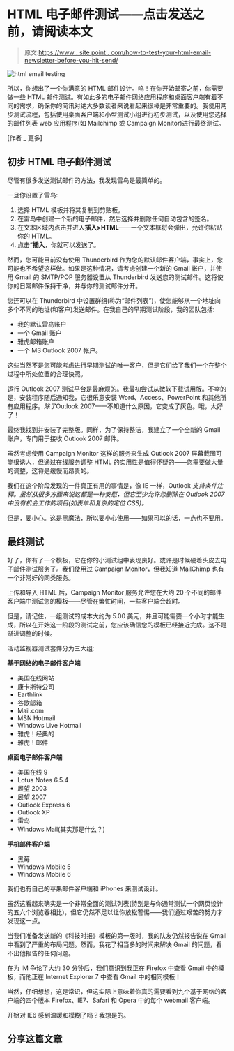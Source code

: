 # HTML 电子邮件测试——点击发送之前，请阅读本文

> 原文:[https://www . site point . com/how-to-test-your-html-email-newsletter-before-you-hit-send/](https://www.sitepoint.com/how-to-test-your-html-email-newsletter-before-you-hit-send/)

![html email testing](../Images/2fd1f59b391ad96d1a30e0176a6be38f.png "mailbox")

所以，你想出了一个你满意的 HTML 邮件设计。呜！在你开始邮寄之前，你需要做一些 HTML 邮件测试。有如此多的电子邮件网络应用程序和桌面客户端有着不同的需求，确保你的简讯对绝大多数读者来说看起来很棒是非常重要的。我使用两步测试流程，包括使用桌面客户端和小型测试小组进行初步测试，以及使用您选择的邮件列表 web 应用程序(如 Mailchimp 或 Campaign Monitor)进行最终测试。

[作者 _ 更多]

## 初步 HTML 电子邮件测试

尽管有很多发送测试邮件的方法，我发现雷鸟是最简单的。

一旦你设置了雷鸟:

1.  选择 HTML 模板并将其复制到剪贴板。
2.  在雷鸟中创建一个新的电子邮件，然后选择并删除任何自动包含的签名。
3.  在文本区域内点击并进入**插入>HTML**——一个文本框将会弹出，允许你粘贴你的 HTML。
4.  点击“**插入**，你就可以发送了。

然而，您可能目前没有使用 Thunderbird 作为您的默认邮件客户端，事实上，您可能也不希望这样做。如果是这种情况，请考虑创建一个新的 Gmail 帐户，并使用 Gmail 的 SMTP/POP 服务器设置从 Thunderbird 发送您的测试邮件。这将使你的日常邮件保持干净，并与你的测试邮件分开。

您还可以在 Thunderbird 中设置群组(称为“邮件列表”)，使您能够从一个地址向多个不同的地址(和客户)发送邮件。在我自己的早期测试阶段，我的团队包括:

*   我的默认雷鸟账户
*   一个 Gmail 账户
*   雅虎邮箱账户
*   一个 MS Outlook 2007 帐户。

这些当然不是您可能考虑进行早期测试的唯一客户，但是它们给了我们一个在整个过程中所处位置的合理快照。

运行 Outlook 2007 测试平台是最麻烦的。我最初尝试从微软下载试用版。不幸的是，安装程序随后通知我，它很乐意安装 Word、Access、PowerPoint 和其他所有应用程序。*除了*Outlook 2007——不知道什么原因，它变成了灰色。哦，太好了！

最终我找到并安装了完整版。同样，为了保持整洁，我建立了一个全新的 Gmail 账户，专门用于接收 Outlook 2007 邮件。

虽然考虑使用 Campaign Monitor 这样的服务来生成 Outlook 2007 屏幕截图可能很诱人，但通过在线服务调整 HTML 的实用性是值得怀疑的——您需要做大量的调整，这将是缓慢而昂贵的。

我们在这个阶段发现的一件真正有用的事情是，像 IE 一样，Outlook *支持条件注释。虽然从很多方面来说这都是一种安慰，但它至少允许您删除在 Outlook 2007 中没有机会工作的项目(如表单和复杂的定位 CSS)。*

但是，要小心。这是黑魔法，所以要小心使用——如果可以的话，一点也不要用。

## 最终测试

好了，你有了一个模板，它在你的小测试组中表现良好。或许是时候硬着头皮去电子邮件测试服务了。我们使用过 Campaign Monitor，但我知道 MailChimp 也有一个非常好的同类服务。

上传和导入 HTML 后，Campaign Monitor 服务允许您在大约 20 个不同的邮件客户端中测试您的模板——尽管在繁忙时间，一些客户端会超时。

但是，请记住，一组测试的成本大约为 5.00 美元，并且可能需要一个小时才能生成，所以在开始这一阶段的测试之前，您应该确信您的模板已经接近完成。这不是渐进调整的时候。

活动监视器测试套件分为三大组:

**基于网络的电子邮件客户端**

*   美国在线网站
*   康卡斯特公司
*   Earthlink
*   谷歌邮箱
*   Mail.com
*   MSN Hotmail
*   Windows Live Hotmail
*   雅虎！经典的
*   雅虎！邮件

**桌面电子邮件客户端**

*   美国在线 9
*   Lotus Notes 6.5.4
*   展望 2003
*   展望 2007
*   Outlook Express 6
*   Outlook XP
*   雷鸟
*   Windows Mail(其实那是什么？)

**手机邮件客户端**

*   黑莓
*   Windows Mobile 5
*   Windows Mobile 6

我们也有自己的苹果邮件客户端和 iPhones 来测试设计。

虽然这看起来确实是一个非常全面的测试列表(特别是与你通常测试一个网页设计的五六个浏览器相比)，但它仍然不足以让你放松警惕——我们通过艰苦的努力才发现这一点。

当我们准备发送新的《科技时报》模板的第一版时，我的队友仍然报告说在 Gmail 中看到了严重的布局问题。然而，我花了相当多的时间来解决 Gmail 的问题，看不出他报告的任何问题。

在为 IM 争论了大约 30 分钟后，我们意识到我正在 Firefox 中查看 Gmail 中的模板，而他正在 Internet Explorer 7 中查看 Gmail 中的相同模板！

当然，仔细想想，这是常识，但这实际上意味着你真的需要看到九个基于网络的客户端的四个版本 Firefox、IE7、Safari 和 Opera 中的每个 webmail 客户端。

开始对 IE6 感到温暖和模糊了吗？我想是的。

## 分享这篇文章